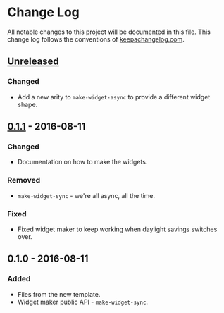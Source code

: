 # Change Log
All notable changes to this project will be documented in this file. This change log follows the conventions of [keepachangelog.com](http://keepachangelog.com/).

## [Unreleased]
### Changed
- Add a new arity to `make-widget-async` to provide a different widget shape.

## [0.1.1] - 2016-08-11
### Changed
- Documentation on how to make the widgets.

### Removed
- `make-widget-sync` - we're all async, all the time.

### Fixed
- Fixed widget maker to keep working when daylight savings switches over.

## 0.1.0 - 2016-08-11
### Added
- Files from the new template.
- Widget maker public API - `make-widget-sync`.

[Unreleased]: https://github.com/your-name/async_sandbox/compare/0.1.1...HEAD
[0.1.1]: https://github.com/your-name/async_sandbox/compare/0.1.0...0.1.1
